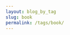 ```yaml
---
layout: blog_by_tag
slug: book
permalink: /tags/book/
---
```

<script type="text/javascript">
	newGame("book");
</script>